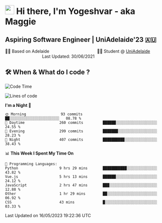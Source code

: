 <h1><img src="https://emojis.slackmojis.com/emojis/images/1531849430/4246/blob-sunglasses.gif?1531849430" width="30"/> Hi there, I'm Yogeshvar - aka Maggie</h1>

## Aspiring Software Engineer | UniAdelaide'23 🇦🇺  
🏂🏻  Based on Adelaide &nbsp;&nbsp;&nbsp;&nbsp;&nbsp;&nbsp;&nbsp;&nbsp;&nbsp;&nbsp;&nbsp;&nbsp;&nbsp;&nbsp;&nbsp;&nbsp;&nbsp;&nbsp;&nbsp;&nbsp;&nbsp;&nbsp;&nbsp;&nbsp;&nbsp;&nbsp;&nbsp;&nbsp;&nbsp;&nbsp;&nbsp;&nbsp;&nbsp;&nbsp;&nbsp;&nbsp;&nbsp;&nbsp;&nbsp;👨‍💻 Student @ [UniAdelaide](https://www.adelaide.edu.au)   &nbsp;&nbsp;&nbsp;&nbsp;&nbsp;&nbsp;&nbsp;&nbsp;&nbsp;&nbsp;&nbsp;&nbsp;&nbsp;&nbsp;&nbsp;&nbsp;&nbsp;&nbsp;&nbsp;&nbsp;&nbsp;&nbsp;&nbsp;&nbsp;&nbsp;&nbsp;&nbsp;&nbsp;&nbsp;&nbsp;&nbsp;Last Updated: 30/06/2021

## 🛠 When & What do I code ?  

<!--START_SECTION:waka-->
![Code Time](http://img.shields.io/badge/Code%20Time-2%2C169%20hrs%2032%20mins-blue)

![Lines of code](https://img.shields.io/badge/From%20Hello%20World%20I%27ve%20Written-3.6%20million%20lines%20of%20code-blue)

**I'm a Night 🦉** 

```text
🌞 Morning                93 commits          ██░░░░░░░░░░░░░░░░░░░░░░░   08.78 % 
🌆 Daytime                260 commits         ██████░░░░░░░░░░░░░░░░░░░   24.55 % 
🌃 Evening                299 commits         ███████░░░░░░░░░░░░░░░░░░   28.23 % 
🌙 Night                  407 commits         ██████████░░░░░░░░░░░░░░░   38.43 % 
```


📊 **This Week I Spent My Time On** 

```text
💬 Programming Languages: 
Python                   9 hrs 29 mins       ███████████░░░░░░░░░░░░░░   43.82 % 
Vue.js                   5 hrs 13 mins       ██████░░░░░░░░░░░░░░░░░░░   24.12 % 
JavaScript               2 hrs 47 mins       ███░░░░░░░░░░░░░░░░░░░░░░   12.88 % 
Other                    1 hr 29 mins        ██░░░░░░░░░░░░░░░░░░░░░░░   06.92 % 
CSS                      43 mins             █░░░░░░░░░░░░░░░░░░░░░░░░   03.33 % 
```


 Last Updated on 16/05/2023 19:22:36 UTC
<!--END_SECTION:waka-->
